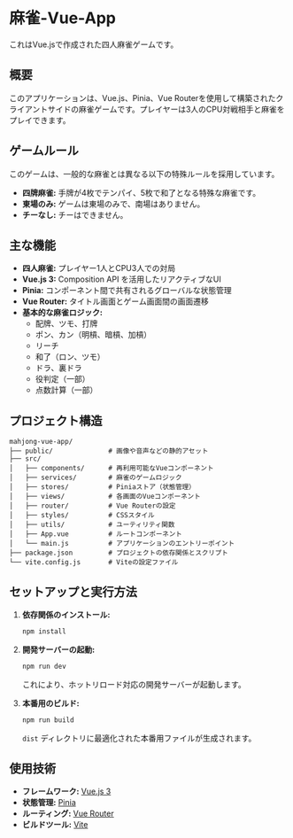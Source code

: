 # 麻雀-Vue-App

これはVue.jsで作成された四人麻雀ゲームです。

## 概要

このアプリケーションは、Vue.js、Pinia、Vue Routerを使用して構築されたクライアントサイドの麻雀ゲームです。プレイヤーは3人のCPU対戦相手と麻雀をプレイできます。

## ゲームルール

このゲームは、一般的な麻雀とは異なる以下の特殊ルールを採用しています。

- **四牌麻雀:** 手牌が4枚でテンパイ、5枚で和了となる特殊な麻雀です。
- **東場のみ:** ゲームは東場のみで、南場はありません。
- **チーなし:** チーはできません。

## 主な機能

- **四人麻雀:** プレイヤー1人とCPU3人での対局
- **Vue.js 3:** Composition API を活用したリアクティブなUI
- **Pinia:** コンポーネント間で共有されるグローバルな状態管理
- **Vue Router:** タイトル画面とゲーム画面間の画面遷移
- **基本的な麻雀ロジック:**
    - 配牌、ツモ、打牌
    - ポン、カン（明槓、暗槓、加槓）
    - リーチ
    - 和了（ロン、ツモ）
    - ドラ、裏ドラ
    - 役判定（一部）
    - 点数計算（一部）

## プロジェクト構造

```
mahjong-vue-app/
├── public/              # 画像や音声などの静的アセット
├── src/
│   ├── components/      # 再利用可能なVueコンポーネント
│   ├── services/        # 麻雀のゲームロジック
│   ├── stores/          # Piniaストア（状態管理）
│   ├── views/           # 各画面のVueコンポーネント
│   ├── router/          # Vue Routerの設定
│   ├── styles/          # CSSスタイル
│   ├── utils/           # ユーティリティ関数
│   ├── App.vue          # ルートコンポーネント
│   └── main.js          # アプリケーションのエントリーポイント
├── package.json         # プロジェクトの依存関係とスクリプト
└── vite.config.js       # Viteの設定ファイル
```

## セットアップと実行方法

1.  **依存関係のインストール:**
    ```bash
    npm install
    ```

2.  **開発サーバーの起動:**
    ```bash
    npm run dev
    ```
    これにより、ホットリロード対応の開発サーバーが起動します。

3.  **本番用のビルド:**
    ```bash
    npm run build
    ```
    `dist` ディレクトリに最適化された本番用ファイルが生成されます。

## 使用技術

-   **フレームワーク:** [Vue.js 3](https://v3.vuejs.org/)
-   **状態管理:** [Pinia](https://pinia.vuejs.org/)
-   **ルーティング:** [Vue Router](https://router.vuejs.org/)
-   **ビルドツール:** [Vite](https://vitejs.dev/)